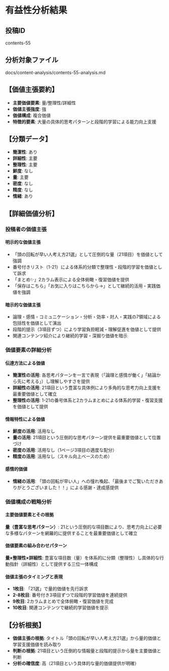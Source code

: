 # 有益性分析結果

## 投稿ID
contents-55

## 分析対象ファイル
docs/content-analysis/contents-55-analysis.md

## 【価値主張要約】
- **主要価値要素**: 量/整理性/詳細性
- **価値主張強度**: 強
- **価値構成**: 複合価値
- **特徴的要素**: 大量の具体的思考パターンと段階的学習による能力向上支援

## 【分類データ】
- **簡潔性**: あり
- **詳細性**: 主要
- **整理性**: 主要
- **鮮度**: なし
- **量**: 主要
- **密度**: なし
- **精度**: なし
- **情緒**: あり

## 【詳細価値分析】

### 投稿者の価値主張

#### 明示的な価値主張
- 「頭の回転が早い人考え方21選」として圧倒的な量（21項目）を価値として強調
- 番号付きリスト（1-21）による体系的分類で整理性・段階的学習を価値として訴求
- 「まとめ✨」2カラム表示による全体俯瞰・復習価値を提供
- 「保存はこちら」「お気に入りはこちらから→」として継続的活用・実践価値を強調

#### 暗示的な価値主張
- 論理・感情・コミュニケーション・分析・効率・対人・実践の7領域による包括性を価値として演出
- 段階的提示（3項目ずつ）により学習負担軽減・理解促進を価値として提供
- 関連コンテンツ紹介により継続的学習・深掘り価値を暗示

### 価値要素の詳細分析

#### 伝達方法による価値
- **簡潔性の活用**: 各思考パターンを一言で表現（「論理と感情が働く」「結論から先に考える」）し理解しやすさを提供
- **詳細性の活用**: 21項目という豊富な具体例により多角的な思考力向上支援を最重要価値として確立
- **整理性の活用**: 1-21の番号体系と2カラムまとめによる体系的学習・復習支援を価値として提供

#### 情報特性による価値
- **鮮度の活用**: 活用なし
- **量の活用**: 21項目という圧倒的な思考パターン提供を最重要価値として位置づけ
- **密度の活用**: 活用なし（1ページ3項目の適度な配分）
- **精度の活用**: 活用なし（スキル向上ベースのため）

#### 感情的価値
- **情緒の活用**: 「頭の回転が早い人」への憧れ喚起、「最後までご覧いただきありがとうございました！！」による感謝・達成感提供

### 価値構成の戦略分析

#### 主要価値要素とその根拠
**量（豊富な思考パターン）**: 21という圧倒的な項目数により、思考力向上に必要な多様なパターンを網羅的に提供することを最重要価値として確立

#### 価値要素の組み合わせパターン
**量×整理性×詳細性**: 豊富な項目数（量）を体系的に分類（整理性）し具体的な行動指針（詳細性）として提供する三位一体構成

#### 価値主張のタイミングと表現
- **1枚目**: 「21選」で量的価値を先行訴求
- **2-8枚目**: 番号付き3項目ずつで段階的学習価値を連続提供
- **9枚目**: 2カラムまとめで全体俯瞰・復習価値を完成
- **10枚目**: 関連コンテンツで継続的学習価値を提示

## 【分析根拠】
- **価値主張の根拠**: タイトル「頭の回転が早い人考え方21選」から量的価値と学習支援価値を読み取り
- **判断の根拠**: 21項目という圧倒的な情報量と段階的提示から量を主要価値と判断
- **分析の確信度**: 高（21項目という具体的な量的価値提供が明確）